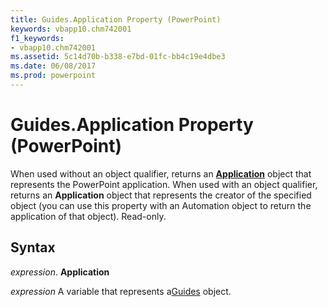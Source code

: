 ```yaml
---
title: Guides.Application Property (PowerPoint)
keywords: vbapp10.chm742001
f1_keywords:
- vbapp10.chm742001
ms.assetid: 5c14d70b-b338-e7bd-01fc-bb4c19e4dbe3
ms.date: 06/08/2017
ms.prod: powerpoint
---
```



# Guides.Application Property (PowerPoint)

When used without an object qualifier, returns an **[Application](application-object-powerpoint.md)** object that represents the PowerPoint application. When used with an object qualifier, returns an **Application** object that represents the creator of the specified object (you can use this property with an Automation object to return the application of that object). Read-only.


## Syntax

 _expression_. **Application**

 _expression_ A variable that represents a[Guides](guides-object-powerpoint.md) object.


